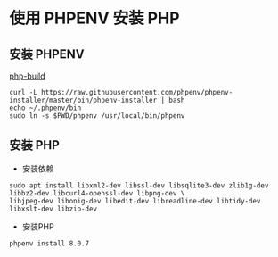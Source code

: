 # 使用 PHPENV 安装 PHP

## 安装 PHPENV

[php-build](https://github.com/php-build/php-build)

```shell
curl -L https://raw.githubusercontent.com/phpenv/phpenv-installer/master/bin/phpenv-installer | bash
echo ~/.phpenv/bin
sudo ln -s $PWD/phpenv /usr/local/bin/phpenv
```

## 安装 PHP

- 安装依赖

```shell
sudo apt install libxml2-dev libssl-dev libsqlite3-dev zlib1g-dev libbz2-dev libcurl4-openssl-dev libpng-dev \
libjpeg-dev libonig-dev libedit-dev libreadline-dev libtidy-dev libxslt-dev libzip-dev
```

- 安装PHP

```shell
phpenv install 8.0.7
```


